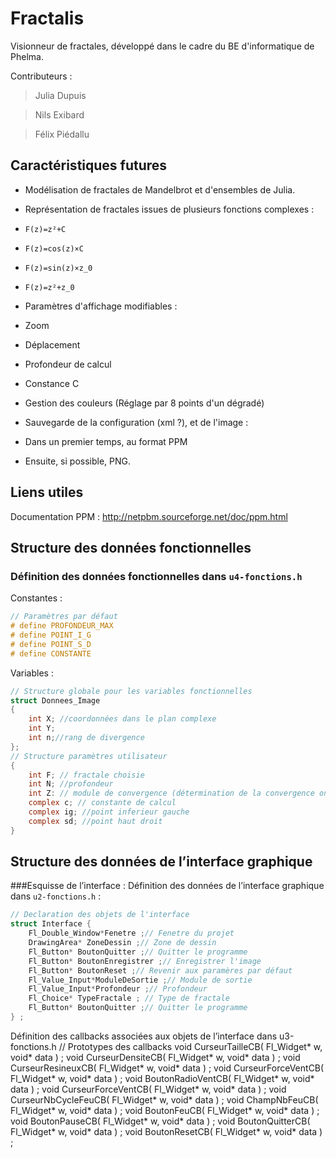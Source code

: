 Fractalis
=========

Visionneur de fractales, développé dans le cadre du BE d'informatique de Phelma.

Contributeurs :

> Julia Dupuis

> Nils Exibard

> Félix Piédallu


Caractéristiques futures
----------------
* Modélisation de fractales de Mandelbrot et d'ensembles de Julia.

* Représentation de fractales issues de plusieurs fonctions complexes :
 * ``F(z)=z²+C``
 * ``F(z)=cos(z)×C``
 * ``F(z)=sin(z)×z_0``
 * ``F(z)=z²+z_0``

* Paramètres d'affichage modifiables :
 * Zoom
 * Déplacement
 * Profondeur de calcul
 * Constance C

* Gestion des couleurs (Réglage par 8 points d'un dégradé)

* Sauvegarde de la configuration (xml ?), et de l'image :
 * Dans un premier temps, au format PPM
 * Ensuite, si possible, PNG.

Liens utiles
-----

Documentation PPM : http://netpbm.sourceforge.net/doc/ppm.html

Structure des données fonctionnelles
-----

### Définition des données fonctionnelles dans ``u4-fonctions.h``
Constantes :

```c
// Paramètres par défaut
# define PROFONDEUR_MAX
# define POINT_I_G
# define POINT_S_D
# define CONSTANTE
```

Variables :
```c
// Structure globale pour les variables fonctionnelles
struct Donnees_Image
{
    int X; //coordonnées dans le plan complexe
    int Y;
    int n;//rang de divergence
};
// Structure paramètres utilisateur
{
    int F; // fractale choisie
    int N; //profondeur
    int Z: // module de convergence (détermination de la convergence on non de la fonction)
    complex c; // constante de calcul
    complex ig; //point inferieur gauche
    complex sd; //point haut droit
}
```


Structure des données de l’interface graphique
---------

###Esquisse de l’interface : Définition des données de l’interface graphique dans ``u2-fonctions.h`` :

```c
// Declaration des objets de l'interface
struct Interface {
    Fl_Double_Window*Fenetre ;// Fenetre du projet
    DrawingArea* ZoneDessin ;// Zone de dessin
    Fl_Button* BoutonQuitter ;// Quitter le programme
    Fl_Button* BoutonEnregistrer ;// Enregistrer l'image
    Fl_Button* BoutonReset ;// Revenir aux paramères par défaut
    Fl_Value_Input*ModuleDeSortie ;// Module de sortie
    Fl_Value_Input*Profondeur ;// Profondeur 
    Fl_Choice* TypeFractale ; // Type de fractale
    Fl_Button* BoutonQuitter ;// Quitter le programme
} ;
```

Définition des callbacks associées aux objets de l’interface dans u3-fonctions.h
// Prototypes des callbacks
void CurseurTailleCB( Fl_Widget* w, void* data ) ;
void CurseurDensiteCB( Fl_Widget* w, void* data ) ;
void CurseurResineuxCB( Fl_Widget* w, void* data ) ;
void CurseurForceVentCB( Fl_Widget* w, void* data ) ;
void BoutonRadioVentCB( Fl_Widget* w, void* data ) ;
void CurseurForceVentCB( Fl_Widget* w, void* data ) ;
void CurseurNbCycleFeuCB( Fl_Widget* w, void* data ) ;
void ChampNbFeuCB( Fl_Widget* w, void* data ) ;
void BoutonFeuCB( Fl_Widget* w, void* data ) ;
void BoutonPauseCB( Fl_Widget* w, void* data ) ;
void BoutonQuitterCB( Fl_Widget* w, void* data ) ;
void BoutonResetCB( Fl_Widget* w, void* data ) ;